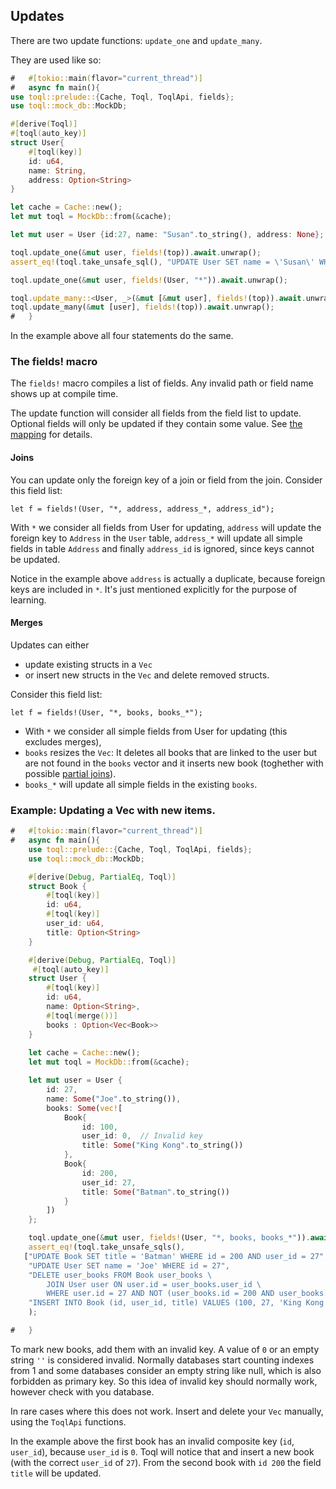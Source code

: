 ## Updates

There are two update functions: `update_one` and `update_many`. 

They are used like so:

```rust
#   #[tokio::main(flavor="current_thread")]
#   async fn main(){
use toql::prelude::{Cache, Toql, ToqlApi, fields};
use toql::mock_db::MockDb;

#[derive(Toql)]
#[toql(auto_key)]
struct User{
    #[toql(key)]
    id: u64,
    name: String,
    address: Option<String>
}

let cache = Cache::new();
let mut toql = MockDb::from(&cache);

let mut user = User {id:27, name: "Susan".to_string(), address: None};

toql.update_one(&mut user, fields!(top)).await.unwrap();
assert_eq!(toql.take_unsafe_sql(), "UPDATE User SET name = \'Susan\' WHERE id = 27");

toql.update_one(&mut user, fields!(User, "*")).await.unwrap();

toql.update_many::<User, _>(&mut [&mut user], fields!(top)).await.unwrap();
toql.update_many(&mut [user], fields!(top)).await.unwrap();
#   }
```

In the example above all four statements do the same. 


### The fields! macro
The `fields!` macro compiles a list of fields. Any invalid path or field name shows up at compile time.

The update function will consider all fields from the field list to update. Optional fields will only 
be updated if they contain some value. See [the mapping](../4-derive/12-update.md) for details.

#### Joins
You can update only the foreign key of a join or field from the join. Consider this field list:

```rust, ignore
let f = fields!(User, "*, address, address_*, address_id");
```

With `*` we consider all fields from User for updating, 
`address` will update the foreign key to `Address` in the `User` table,
`address_*` will update all simple fields in table `Address`
and finally `address_id` is ignored, since keys cannot be updated.

Notice in the example above `address` is actually a duplicate, because foreign keys are included in `*`.
It's just mentioned explicitly for the purpose of learning.

#### Merges
Updates can either 
- update existing structs in a `Vec` 
- or insert new structs in the `Vec` and delete removed structs. 

Consider this field list:

```rust, ignore
let f = fields!(User, "*, books, books_*");
```

- With `*` we consider all simple fields from User for updating (this excludes merges), 
- `books` resizes the `Vec`: It deletes all books that are linked to the user but are not found in the `books` vector and 
it inserts new book (toghether with possible [partial joins](../4-derive/8-partial-tables.md)).
- `books_*` will update all simple fields in the existing `books`.

### Example: Updating a Vec with new items.

```rust
#   #[tokio::main(flavor="current_thread")]
#   async fn main(){
    use toql::prelude::{Cache, Toql, ToqlApi, fields};
    use toql::mock_db::MockDb;

    #[derive(Debug, PartialEq, Toql)]
    struct Book {
        #[toql(key)]
        id: u64,
        #[toql(key)]
        user_id: u64,
        title: Option<String>
    }

    #[derive(Debug, PartialEq, Toql)]
     #[toql(auto_key)]
    struct User {
        #[toql(key)]
        id: u64,
        name: Option<String>,
        #[toql(merge())]
        books : Option<Vec<Book>>
    }
    
    let cache = Cache::new();
    let mut toql = MockDb::from(&cache);

    let mut user = User {
        id: 27,
        name: Some("Joe".to_string()),
        books: Some(vec![
            Book{
                id: 100,
                user_id: 0,  // Invalid key
                title: Some("King Kong".to_string())
            },
            Book{
                id: 200,
                user_id: 27,
                title: Some("Batman".to_string())
            }
        ])
    };

    toql.update_one(&mut user, fields!(User, "*, books, books_*")).await.unwrap();
    assert_eq!(toql.take_unsafe_sqls(), 
   ["UPDATE Book SET title = 'Batman' WHERE id = 200 AND user_id = 27", 
    "UPDATE User SET name = 'Joe' WHERE id = 27",
    "DELETE user_books FROM Book user_books \
        JOIN User user ON user.id = user_books.user_id \
        WHERE user.id = 27 AND NOT (user_books.id = 200 AND user_books.user_id = 27)", 
    "INSERT INTO Book (id, user_id, title) VALUES (100, 27, 'King Kong')"]
    );

#   }    
```

To mark new books, add them with an invalid key. A value of `0` or an empty string `''` is considered invalid.
Normally databases start counting indexes from 1 and some databases consider an empty string like null, which is 
also forbidden as primary key. So this idea of invalid key should normally work, however check with you database.

In rare cases where this does not work. Insert and delete your `Vec` manually, using the `ToqlApi` functions.

In the example above the first book has an invalid composite key (`id`, `user_id`), because `user_id` is `0`. 
Toql will notice that and insert a new book (with the correct `user_id` of `27`). From the second book with `id 200` the field `title` will be updated.





 







